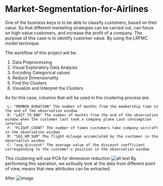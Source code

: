 # Market-Segmentation-for-Airlines

One of the business keys is to be able to classify customers, based on their value. So that different marketing strategies can be carried out, can focus on high-value customers, and increase the profit of a company. The purpose of this case is to identify customer value. By using the LRFMC model technique. 

The workflow of this project will be:

1. Data Preprocessing
2. Visual Exploratory Data Analysis
3. Encoding Categorical values
4. Reduce Dimensionality
5. Find the Clusters
6. Visualize and Interpret the Clusters

As for this case, columns that will be used in the clustering process are:

     L: "MEMBER_DURATION" The number of months from the membership time to the end of the observation window
     R: "LAST_TO_END" The number of months from the end of the observation window when the customer last took a company plane Last consumption interval
     F: "FLIGHT_COUNT" The number of times customers take company aircraft in the observation window
     M: "SEG_KM_SUM" The flight mileage accumulated by the customer in the observation window
     C: "avg_discount" The average value of the discount coefficient corresponding to the customer's position in the observation window


This clustering will use PCA for dimension reduction
 ![alt text](http://www.nlpca.org/fig_pca_principal_component_analysis.png)
By performing this operation, we acttually look at the data from different point of view, means that new attributes can be extracted.


After ![image](https://user-images.githubusercontent.com/84758353/179644144-a22a117a-4fc4-40b3-a571-d4a9f7361275.png)

